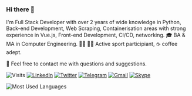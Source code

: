 <!-- markdownlint-disable MD041 -->
### Hi there 👋

I'm Full Stack Developer with over 2 years of wide knowledge in Python, Back-end Development, Web Scraping, Containerisation areas with strong experience in Vue.js, Front-end Development, CI/CD, networking. 🎓 BA & MA in Computer Engineering. 🚵‍♂️ 🏊‍♂️ Active sport participiant, ☕️ coffee adept.

👋 Feel free to contact me with questions and suggestions.

<!-- markdownlint-disable MD013 -->
![Visits](https://badges.pufler.dev/visits/malokhvii-eduard/malokhvii-eduard)
[![LinkedIn](https://img.shields.io/badge/LinkedIn-0A66C2?logo=linkedin&logoColor=fff&style=flat)][linkedin]
[![Twitter](https://img.shields.io/badge/Twitter-1DA1F2?logo=twitter&logoColor=fff&style=flat)][twitter]
[![Telegram](https://img.shields.io/badge/Telegram-26A5E4?logo=telegram&logoColor=fff&style=flat)][telegram]
[![Gmail](https://img.shields.io/badge/malokhvii.ee@gmail.com-EA4335?logo=gmail&logoColor=fff&style=flat)][mail]
[![Skype](https://img.shields.io/badge/Skype-00AFF0?logo=skype&logoColor=fff&style=flat)][skype]
<!-- markdownlint-enable MD013 -->

![Most Used Languages](https://github-readme-stats.vercel.app/api/top-langs/?username=malokhvii-eduard&langs_count=8&layout=compact)

<!-- markdownlint-disable MD013 -->
<!-- Contact info -->
[linkedin]: https://www.linkedin.com/in/malokhvii-eduard/
[twitter]: https://twitter.com/EduardMalokhvii
[mail]: mailto:malokhvii.ee@gmail.com
[telegram]: https://t.me/malokhvii_eduard
[skype]: https://join.skype.com/invite/gzHb9cYTi0A1
